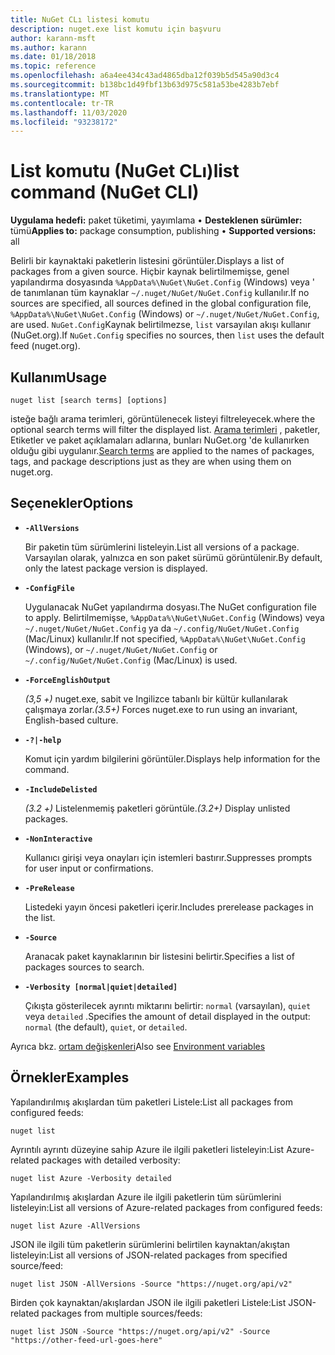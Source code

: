 ```yaml
---
title: NuGet CLı listesi komutu
description: nuget.exe list komutu için başvuru
author: karann-msft
ms.author: karann
ms.date: 01/18/2018
ms.topic: reference
ms.openlocfilehash: a6a4ee434c43ad4865dba12f039b5d545a90d3c4
ms.sourcegitcommit: b138bc1d49fbf13b63d975c581a53be4283b7ebf
ms.translationtype: MT
ms.contentlocale: tr-TR
ms.lasthandoff: 11/03/2020
ms.locfileid: "93238172"
---
```

# <a name="list-command-nuget-cli"></a><span data-ttu-id="afa73-103">List komutu (NuGet CLı)</span><span class="sxs-lookup"><span data-stu-id="afa73-103">list command (NuGet CLI)</span></span>

<span data-ttu-id="afa73-104">**Uygulama hedefi:** paket tüketimi, yayımlama &bullet; **Desteklenen sürümler:** tümü</span><span class="sxs-lookup"><span data-stu-id="afa73-104">**Applies to:** package consumption, publishing &bullet; **Supported versions:** all</span></span>

<span data-ttu-id="afa73-105">Belirli bir kaynaktaki paketlerin listesini görüntüler.</span><span class="sxs-lookup"><span data-stu-id="afa73-105">Displays a list of packages from a given source.</span></span> <span data-ttu-id="afa73-106">Hiçbir kaynak belirtilmemişse, genel yapılandırma dosyasında `%AppData%\NuGet\NuGet.Config` (Windows) veya ' de tanımlanan tüm kaynaklar `~/.nuget/NuGet/NuGet.Config` kullanılır.</span><span class="sxs-lookup"><span data-stu-id="afa73-106">If no sources are specified, all sources defined in the global configuration file, `%AppData%\NuGet\NuGet.Config` (Windows) or `~/.nuget/NuGet/NuGet.Config`, are used.</span></span> <span data-ttu-id="afa73-107">`NuGet.Config`Kaynak belirtilmezse, `list` varsayılan akışı kullanır (NuGet.org).</span><span class="sxs-lookup"><span data-stu-id="afa73-107">If `NuGet.Config` specifies no sources, then `list` uses the default feed (nuget.org).</span></span>

## <a name="usage"></a><span data-ttu-id="afa73-108">Kullanım</span><span class="sxs-lookup"><span data-stu-id="afa73-108">Usage</span></span>

```cli
nuget list [search terms] [options]
```

<span data-ttu-id="afa73-109">isteğe bağlı arama terimleri, görüntülenecek listeyi filtreleyecek.</span><span class="sxs-lookup"><span data-stu-id="afa73-109">where the optional search terms will filter the displayed list.</span></span> <span data-ttu-id="afa73-110">[Arama terimleri](../../consume-packages/finding-and-choosing-packages.md#search-syntax) , paketler, Etiketler ve paket açıklamaları adlarına, bunları NuGet.org 'de kullanırken olduğu gibi uygulanır.</span><span class="sxs-lookup"><span data-stu-id="afa73-110">[Search terms](../../consume-packages/finding-and-choosing-packages.md#search-syntax) are applied to the names of packages, tags, and package descriptions just as they are when using them on nuget.org.</span></span> 

## <a name="options"></a><span data-ttu-id="afa73-111">Seçenekler</span><span class="sxs-lookup"><span data-stu-id="afa73-111">Options</span></span>

- **`-AllVersions`**

  <span data-ttu-id="afa73-112">Bir paketin tüm sürümlerini listeleyin.</span><span class="sxs-lookup"><span data-stu-id="afa73-112">List all versions of a package.</span></span> <span data-ttu-id="afa73-113">Varsayılan olarak, yalnızca en son paket sürümü görüntülenir.</span><span class="sxs-lookup"><span data-stu-id="afa73-113">By default, only the latest package version is displayed.</span></span>

- **`-ConfigFile`**

  <span data-ttu-id="afa73-114">Uygulanacak NuGet yapılandırma dosyası.</span><span class="sxs-lookup"><span data-stu-id="afa73-114">The NuGet configuration file to apply.</span></span> <span data-ttu-id="afa73-115">Belirtilmemişse, `%AppData%\NuGet\NuGet.Config` (Windows) veya `~/.nuget/NuGet/NuGet.Config` ya da `~/.config/NuGet/NuGet.Config` (Mac/Linux) kullanılır.</span><span class="sxs-lookup"><span data-stu-id="afa73-115">If not specified, `%AppData%\NuGet\NuGet.Config` (Windows), or `~/.nuget/NuGet/NuGet.Config` or `~/.config/NuGet/NuGet.Config` (Mac/Linux) is used.</span></span>

- **`-ForceEnglishOutput`**

  <span data-ttu-id="afa73-116">*(3,5 +)* nuget.exe, sabit ve Ingilizce tabanlı bir kültür kullanılarak çalışmaya zorlar.</span><span class="sxs-lookup"><span data-stu-id="afa73-116">*(3.5+)* Forces nuget.exe to run using an invariant, English-based culture.</span></span>

- **`-?|-help`**

  <span data-ttu-id="afa73-117">Komut için yardım bilgilerini görüntüler.</span><span class="sxs-lookup"><span data-stu-id="afa73-117">Displays help information for the command.</span></span>

- **`-IncludeDelisted`**

  <span data-ttu-id="afa73-118">*(3.2 +)* Listelenmemiş paketleri görüntüle.</span><span class="sxs-lookup"><span data-stu-id="afa73-118">*(3.2+)* Display unlisted packages.</span></span>

- **`-NonInteractive`**

  <span data-ttu-id="afa73-119">Kullanıcı girişi veya onayları için istemleri bastırır.</span><span class="sxs-lookup"><span data-stu-id="afa73-119">Suppresses prompts for user input or confirmations.</span></span>

- **`-PreRelease`**

  <span data-ttu-id="afa73-120">Listedeki yayın öncesi paketleri içerir.</span><span class="sxs-lookup"><span data-stu-id="afa73-120">Includes prerelease packages in the list.</span></span>

- **`-Source`**

  <span data-ttu-id="afa73-121">Aranacak paket kaynaklarının bir listesini belirtir.</span><span class="sxs-lookup"><span data-stu-id="afa73-121">Specifies a list of packages sources to search.</span></span>

- **`-Verbosity [normal|quiet|detailed]`**

  <span data-ttu-id="afa73-122">Çıkışta gösterilecek ayrıntı miktarını belirtir: `normal` (varsayılan), `quiet` veya `detailed` .</span><span class="sxs-lookup"><span data-stu-id="afa73-122">Specifies the amount of detail displayed in the output: `normal` (the default), `quiet`, or `detailed`.</span></span>

<span data-ttu-id="afa73-123">Ayrıca bkz. [ortam değişkenleri](cli-ref-environment-variables.md)</span><span class="sxs-lookup"><span data-stu-id="afa73-123">Also see [Environment variables](cli-ref-environment-variables.md)</span></span>

## <a name="examples"></a><span data-ttu-id="afa73-124">Örnekler</span><span class="sxs-lookup"><span data-stu-id="afa73-124">Examples</span></span>

<span data-ttu-id="afa73-125">Yapılandırılmış akışlardan tüm paketleri Listele:</span><span class="sxs-lookup"><span data-stu-id="afa73-125">List all packages from configured feeds:</span></span>
```
nuget list
```
<span data-ttu-id="afa73-126">Ayrıntılı ayrıntı düzeyine sahip Azure ile ilgili paketleri listeleyin:</span><span class="sxs-lookup"><span data-stu-id="afa73-126">List Azure-related packages with detailed verbosity:</span></span>
```
nuget list Azure -Verbosity detailed
```
<span data-ttu-id="afa73-127">Yapılandırılmış akışlardan Azure ile ilgili paketlerin tüm sürümlerini listeleyin:</span><span class="sxs-lookup"><span data-stu-id="afa73-127">List all versions of Azure-related packages from configured feeds:</span></span>
```
nuget list Azure -AllVersions
```
<span data-ttu-id="afa73-128">JSON ile ilgili tüm paketlerin sürümlerini belirtilen kaynaktan/akıştan listeleyin:</span><span class="sxs-lookup"><span data-stu-id="afa73-128">List all versions of JSON-related packages from specified source/feed:</span></span>
```
nuget list JSON -AllVersions -Source "https://nuget.org/api/v2"
```
<span data-ttu-id="afa73-129">Birden çok kaynaktan/akışlardan JSON ile ilgili paketleri Listele:</span><span class="sxs-lookup"><span data-stu-id="afa73-129">List JSON-related packages from multiple sources/feeds:</span></span>
```
nuget list JSON -Source "https://nuget.org/api/v2" -Source "https://other-feed-url-goes-here"
```